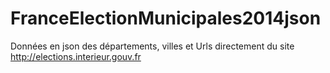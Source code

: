 FranceElectionMunicipales2014json
=================================

Données en json des départements, villes et Urls directement du site http://elections.interieur.gouv.fr
